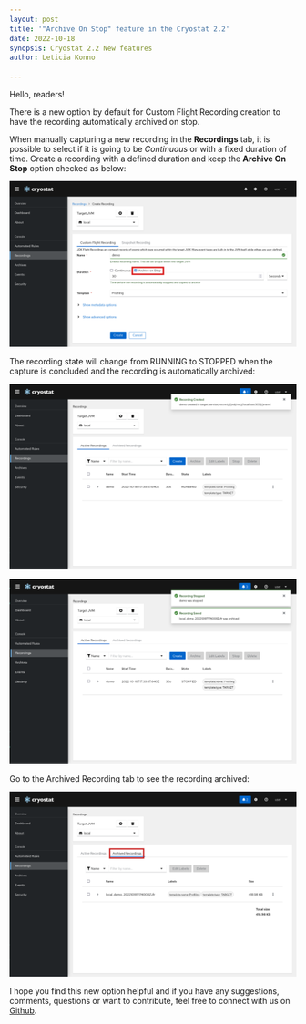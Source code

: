 ```yaml
---
layout: post
title: '"Archive On Stop" feature in the Cryostat 2.2'
date: 2022-10-18
synopsis: Cryostat 2.2 New features
author: Leticia Konno

---
```


Hello, readers!

There is a new option by default for Custom Flight Recording creation to have the recording automatically archived on stop. 

When manually capturing a new recording in the **Recordings** tab, it is possible to select if it is going to be *Continuous* or with a fixed duration of time. Create a recording with a defined duration and keep the **Archive On Stop** option checked as below:

![Alt text](/images/archive-on-stop-1-post.png?raw=true "Archive On Stop option")

The recording state will change from RUNNING to STOPPED when the capture is concluded and the recording is automatically archived:

![Alt text](/images/archive-on-stop-2-post.png?raw=true "Recording created")

![Alt text](/images/archive-on-stop-3-post.png?raw=true "Recording stopped and archived")

Go to the Archived Recording tab to see the recording archived:

![Alt text](/images/archive-on-stop-4-post.png?raw=true "Archived recording")

I hope you find this new option helpful and if you have any suggestions, comments, questions or want to contribute, feel free to connect with us on [Github](https://github.com/cryostatio).

